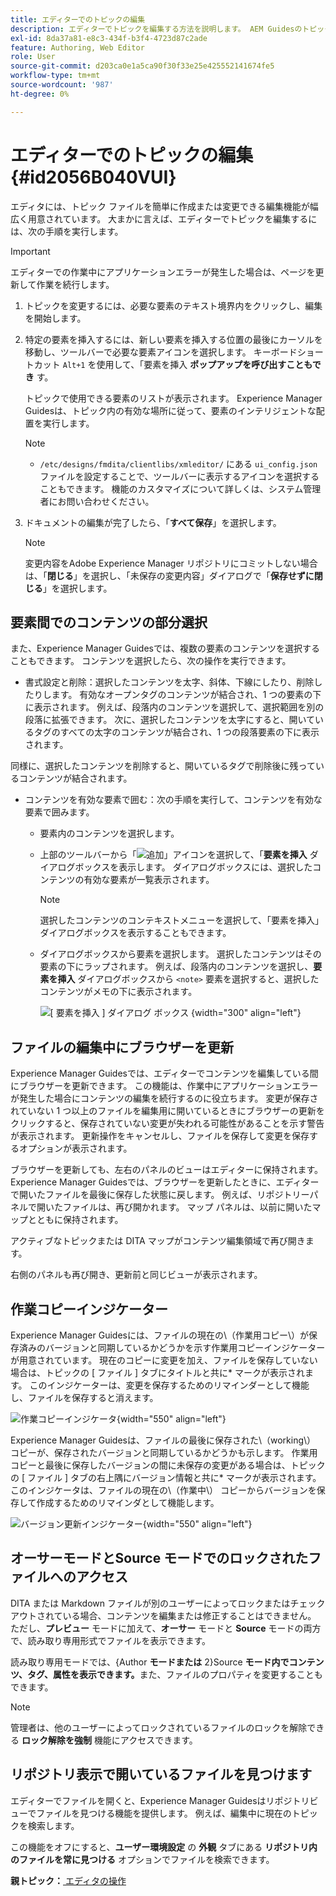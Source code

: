 ```yaml
---
title: エディターでのトピックの編集
description: エディターでトピックを編集する方法を説明します。 AEM Guidesのトピックファイルを変更するための様々な編集機能について説明します。
exl-id: 8da37a81-e8c3-434f-b3f4-4723d87c2ade
feature: Authoring, Web Editor
role: User
source-git-commit: d203ca0e1a5ca90f30f33e25e425552141674fe5
workflow-type: tm+mt
source-wordcount: '987'
ht-degree: 0%

---
```


# エディターでのトピックの編集 {#id2056B040VUI}

エディタには、トピック ファイルを簡単に作成または変更できる編集機能が幅広く用意されています。 大まかに言えば、エディターでトピックを編集するには、次の手順を実行します。

>[!IMPORTANT]
>
> エディターでの作業中にアプリケーションエラーが発生した場合は、ページを更新して作業を続行します。

1. トピックを変更するには、必要な要素のテキスト境界内をクリックし、編集を開始します。

1. 特定の要素を挿入するには、新しい要素を挿入する位置の最後にカーソルを移動し、ツールバーで必要な要素アイコンを選択します。 キーボードショートカット `Alt+1` を使用して、「要素を挿入 **ポップアップを呼び出すこともでき** す。

   トピックで使用できる要素のリストが表示されます。 Experience Manager Guidesは、トピック内の有効な場所に従って、要素のインテリジェントな配置を実行します。

   >[!NOTE]
   >
   > - `/etc/designs/fmdita/clientlibs/xmleditor/` にある `ui_config.json` ファイルを設定することで、ツールバーに表示するアイコンを選択することもできます。 機能のカスタマイズについて詳しくは、システム管理者にお問い合わせください。

1. ドキュメントの編集が完了したら、「**すべて保存**」を選択します。

   >[!NOTE]
   >
   > 変更内容をAdobe Experience Manager リポジトリにコミットしない場合は、「**閉じる**」を選択し、「未保存の変更内容」ダイアログで「**保存せずに閉じる**」を選択します。


## 要素間でのコンテンツの部分選択

また、Experience Manager Guidesでは、複数の要素のコンテンツを選択することもできます。 コンテンツを選択したら、次の操作を実行できます。

- 書式設定と削除：選択したコンテンツを太字、斜体、下線にしたり、削除したりします。 有効なオープンタグのコンテンツが結合され、1 つの要素の下に表示されます。 例えば、段落内のコンテンツを選択して、選択範囲を別の段落に拡張できます。 次に、選択したコンテンツを太字にすると、開いているタグのすべての太字のコンテンツが結合され、1 つの段落要素の下に表示されます。

同様に、選択したコンテンツを削除すると、開いているタグで削除後に残っているコンテンツが結合されます。

- コンテンツを有効な要素で囲む：次の手順を実行して、コンテンツを有効な要素で囲みます。

   - 要素内のコンテンツを選択します。
   - 上部のツールバーから「![ 追加 ](images/Add_icon.svg)」アイコンを選択して、「**要素を挿入** ダイアログボックスを表示します。 ダイアログボックスには、選択したコンテンツの有効な要素が一覧表示されます。
     >[!NOTE]
     >
     > 選択したコンテンツのコンテキストメニューを選択して、「要素を挿入」 ダイアログボックスを表示することもできます。

   - ダイアログボックスから要素を選択します。 選択したコンテンツはその要素の下にラップされます。 例えば、段落内のコンテンツを選択し、**要素を挿入** ダイアログボックスから `<note>` 要素を選択すると、選択したコンテンツがメモの下に表示されます。

     ![[ 要素を挿入 ] ダイアログ ボックス ](./images/insert-element-editor.png) {width="300" align="left"}

## ファイルの編集中にブラウザーを更新

Experience Manager Guidesでは、エディターでコンテンツを編集している間にブラウザーを更新できます。 この機能は、作業中にアプリケーションエラーが発生した場合にコンテンツの編集を続行するのに役立ちます。 変更が保存されていない 1 つ以上のファイルを編集用に開いているときにブラウザーの更新をクリックすると、保存されていない変更が失われる可能性があることを示す警告が表示されます。 更新操作をキャンセルし、ファイルを保存して変更を保存するオプションが表示されます。

ブラウザーを更新しても、左右のパネルのビューはエディターに保持されます。 Experience Manager Guidesでは、ブラウザーを更新したときに、エディターで開いたファイルを最後に保存した状態に戻します。 例えば、リポジトリーパネルで開いたファイルは、再び開かれます。 マップ パネルは、以前に開いたマップとともに保持されます。

アクティブなトピックまたは DITA マップがコンテンツ編集領域で再び開きます。

右側のパネルも再び開き、更新前と同じビューが表示されます。

## 作業コピーインジケーター

Experience Manager Guidesには、ファイルの現在の\（作業用コピー\）が保存済みのバージョンと同期しているかどうかを示す作業用コピーインジケーターが用意されています。 現在のコピーに変更を加え、ファイルを保存していない場合は、トピックの [ ファイル ] タブにタイトルと共に\* マークが表示されます。 このインジケーターは、変更を保存するためのリマインダーとして機能し、ファイルを保存すると消えます。

![ 作業コピーインジケータ ](images/working-copy-text-update-indicator.png){width="550" align="left"}

Experience Manager Guidesは、ファイルの最後に保存された\（working\） コピーが、保存されたバージョンと同期しているかどうかも示します。 作業用コピーと最後に保存したバージョンの間に未保存の変更がある場合は、トピックの [ ファイル ] タブの右上隅にバージョン情報と共に\* マークが表示されます。 このインジケータは、ファイルの現在の\（作業中\） コピーからバージョンを保存して作成するためのリマインダとして機能します。

![ バージョン更新インジケーター ](images/version-update-indicator.png){width="550" align="left"}


## オーサーモードとSource モードでのロックされたファイルへのアクセス

DITA または Markdown ファイルが別のユーザーによってロックまたはチェックアウトされている場合、コンテンツを編集または修正することはできません。 ただし、**プレビュー** モードに加えて、**オーサー** モードと **Source** モードの両方で、読み取り専用形式でファイルを表示できます。

読み取り専用モードでは、{Author **モードまたは** 2}Source **モード内でコンテンツ、タグ、属性を表示できます。**&#x200B;また、ファイルのプロパティを変更することもできます。

>[!NOTE]
>
> 管理者は、他のユーザーによってロックされているファイルのロックを解除できる **ロック解除を強制** 機能にアクセスできます。

<!-- This is no more available -->
<!--
The toolbar displays the following icons for read-only access:

- Toggle Tags view
- Version History
- Version Label

Experience Manager Guides also displays a **Read only access** indicator near the version number.
 
![view read only file in author mode](images/locked-file-editor.png)

You can access the **Layout** view for read-only DITA maps. This view lets you see the DITA map and its properties but prevents edits.

>[!NOTE]
>
> Your folder-level administrative users must update *ui_config.json* so that you can harmoniously access the read-only files in the  Author, Source, and Layout modes.

 -->

## リポジトリ表示で開いているファイルを見つけます

エディターでファイルを開くと、Experience Manager Guidesはリポジトリビューでファイルを見つける機能を提供します。 例えば、編集中に現在のトピックを検索します。

この機能をオフにすると、**ユーザー環境設定** の **外観** タブにある **リポジトリ内のファイルを常に見つける** オプションでファイルを検索できます。


**親トピック：**[ エディタの操作 ](web-editor.md)
